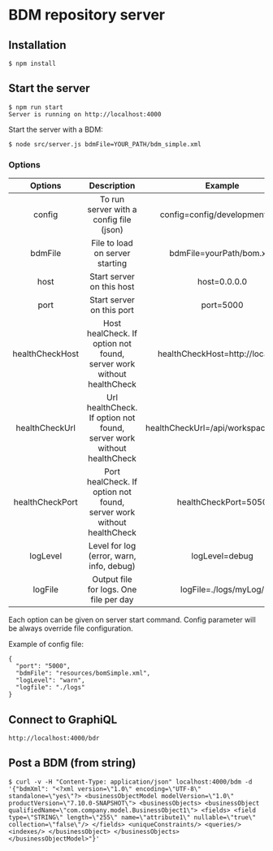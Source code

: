 # BDM repository server

## Installation

```
$ npm install
```

## Start the server

```
$ npm run start
Server is running on http://localhost:4000
```

Start the server with a BDM:

```
$ node src/server.js bdmFile=YOUR_PATH/bdm_simple.xml
```

### Options

|     Options     |                              Description                              |                Example                |  Default value   |
| :-------------: | :-------------------------------------------------------------------: | :-----------------------------------: | :--------------: |
|     config      |                To run server with a config file (json)                |    config=config/development.json     |                  |
|     bdmFile     |                    File to load on server starting                    |       bdmFile=yourPath/bom.xml        |                  |
|      host       |                       Start server on this host                       |             host=0.0.0.0              |    127.0.0.1     |
|      port       |                       Start server on this port                       |               port=5000               |       4000       |
| healthCheckHost | Host healCheck. If option not found, server work without healthCheck  |   healthCheckHost=http://localhost    | http://localhost |
| healthCheckUrl  | Url healthCheck. If option not found, server work without healthCheck | healthCheckUrl=/api/workspace/status/ |                  |
| healthCheckPort | Port healCheck. If option not found, server work without healthCheck  |         healthCheckPort=5050          |                  |
|    logLevel     |               Level for log (error, warn, info, debug)                |            logLevel=debug             |       info       |
|     logFile     |                Output file for logs. One file per day                 |         logFile=./logs/myLog/         |     ./logs/      |

Each option can be given on server start command. Config parameter will be always override file configuration.

Example of config file:

```
{
  "port": "5000",
  "bdmFile": "resources/bomSimple.xml",
  "logLevel": "warn",
  "logfile": "./logs"
}
```

## Connect to GraphiQL

```
http://localhost:4000/bdr
```

## Post a BDM (from string)

```
$ curl -v -H "Content-Type: application/json" localhost:4000/bdm -d '{"bdmXml": "<?xml version=\"1.0\" encoding=\"UTF-8\" standalone=\"yes\"?> <businessObjectModel modelVersion=\"1.0\" productVersion=\"7.10.0-SNAPSHOT\"> <businessObjects> <businessObject qualifiedName=\"com.company.model.BusinessObject1\"> <fields> <field type=\"STRING\" length=\"255\" name=\"attribute1\" nullable=\"true\" collection=\"false\"/> </fields> <uniqueConstraints/> <queries/> <indexes/> </businessObject> </businessObjects> </businessObjectModel>"}'
```
